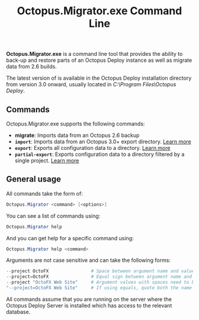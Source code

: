 ﻿---
title: Octopus.Migrator.exe Command Line
position: 11
---


**Octopus.Migrator.exe** is a command line tool that provides the ability to back-up and restore parts of an Octopus Deploy instance as well as migrate data from 2.6 builds.


The latest version of is available in the Octopus Deploy installation directory from version 3.0 onward, usually located in *C:\Program Files\Octopus Deploy*.

## Commands


Octopus.Migrator.exe supports the following commands:

- **migrate**: Imports data from an Octopus 2.6 backup
- **`import`**: Imports data from an Octopus 3.0+ export directory. [Learn more](/docs/home/api-and-integration/octopus.migrator.exe-command-line/migrator-import.md)
- **`export`**: Exports all configuration data to a directory. [Learn more](/docs/home/api-and-integration/octopus.migrator.exe-command-line/migrator-export.md)
- **`partial-export`**: Exports configuration data to a directory filtered by a single project. [Learn more](/docs/home/api-and-integration/octopus.migrator.exe-command-line/partial-export.md)





## General usage


All commands take the form of:

```powershell
Octopus.Migrator <command> [<options>]
```


You can see a list of commands using:

```powershell
Octopus.Migrator help
```


And you can get help for a specific command using:

```powershell
Octopus.Migrator help <command>
```


Arguments are not case sensitive and can take the following forms:

```powershell
--project OctoFX                # Space between argument name and value
--project=OctoFX                # Equal sign between argument name and value
--project "OctoFX Web Site"     # Argument values with spaces need to be quoted
"--project=OctoFX Web Site"     # If using equals, quote both the name and value, not just the value
```


All commands assume that you are running on the server where the Octopus Deploy Server is installed which has access to the relevant database.
